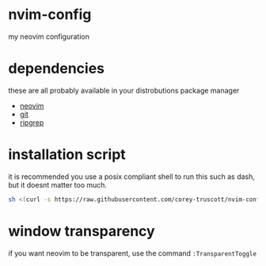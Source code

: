 # nvim-config
my neovim configuration

# dependencies
these are all probably available in your distrobutions package manager
* [neovim](https://neovim.io/)
* [git](https://github.com/git/git.git)
* [ripgrep](https://github.com/BurntSushi/ripgrep)

# installation script
it is recommended you use a posix compliant shell to run this such as dash, but it doesnt matter too much.
```sh
sh <(curl -s https://raw.githubusercontent.com/corey-truscott/nvim-config/main/install.sh)
```

# window transparency
if you want neovim to be transparent, use the command `:TransparentToggle`
